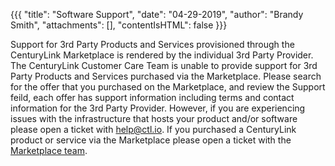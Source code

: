 {{{
"title": "Software Support",
"date": "04-29-2019",
"author": "Brandy Smith",
"attachments": [],
"contentIsHTML": false
}}}

Support for 3rd Party Products and Services provisioned through the CenturyLink Marketplace is rendered by the individual 3rd Party Provider. The CenturyLink Customer Care Team is unable to provide support for 3rd Party Products and Services purchased via the Marketplace. Please search for the offer that you purchased on the Marketplace, and review the Support feild, each offer has support information including terms and contact information for the 3rd Party Provider. 
However, if you are experiencing issues with the infrastructure that hosts your product and/or software please open a ticket with [help@ctl.io](mailto:help@ctl.io). 
If you purchased a CenturyLink product or service via the Marketplace please open a ticket with the [Marketplace team](mailto:Marketplace@centurylink.com).
